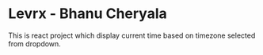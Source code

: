 # Levrx - Bhanu Cheryala

This is react project which display current time based on timezone selected from dropdown.
